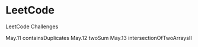 # LeetCode
LeetCode Challenges

May.11 containsDuplicates
May.12 twoSum
May.13 intersectionOfTwoArraysII